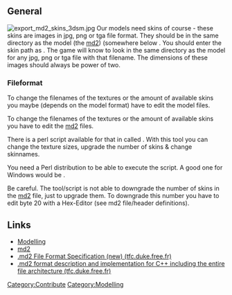 ## General

![](export_md2_skins_3dsm.jpg "export_md2_skins_3dsm.jpg") Our models
need skins of course - these skins are images in jpg, png or tga file
format. They should be in the same directory as the model (the
[md2](md2 "wikilink")) (somewhere below . You should enter the skin path
as . The game will know to look in the same directory as the model for
any jpg, png or tga file with that filename. The dimensions of these
images should always be power of two.

### Fileformat

To change the filenames of the textures or the amount of available skins
you maybe (depends on the model format) have to edit the model files.

To change the filenames of the textures or the amount of available skins
you have to edit the [md2](md2 "wikilink") files.

There is a perl script available for that in called . With this tool you
can change the texture sizes, upgrade the number of skins & change
skinnames.

You need a Perl distribution to be able to execute the script. A good
one for Windows would be .

Be careful. The tool/script is not able to downgrade the number of skins
in the [md2](md2 "wikilink") file, just to upgrade them. To downgrade
this number you have to edit byte 20 with a Hex-Editor (see md2
file/header definitions).

## Links

- [Modelling](Modelling "wikilink")
- [md2](md2 "wikilink")
- [.md2 File Format Specification (new)
  (tfc.duke.free.fr)](http://tfc.duke.free.fr/coding/md2-specs-en.html)
- [.md2 format description and implementation for C++ including the
  entire file architecture
  (tfc.duke.free.fr)](http://tfc.duke.free.fr/old/models/md2.htm)

[Category:Contribute](Category:Contribute "wikilink")
[Category:Modelling](Category:Modelling "wikilink")